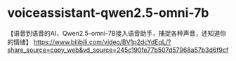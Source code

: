 # voiceassistant-qwen2.5-omni-7b
【语音到语音的AI，Qwen2.5-omni-7B接入语音助手，捕捉各种声音，还知道你的情绪】 https://www.bilibili.com/video/BV1p2dcYdEqL/?share_source=copy_web&vd_source=245c190fe77b507d57968a57b3d6f9cf
